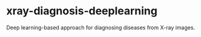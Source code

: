 # xray-diagnosis-deeplearning
Deep learning-based approach for diagnosing diseases from X-ray images.
